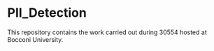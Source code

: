 # PII_Detection
This repository contains the work carried out during 30554 hosted at Bocconi University.
